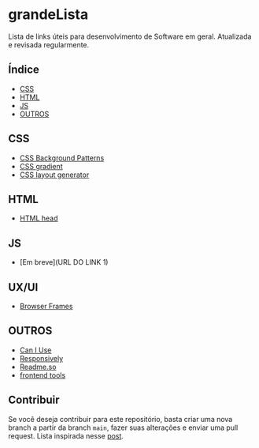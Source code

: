 # grandeLista
Lista de links úteis para desenvolvimento de Software em geral. Atualizada e revisada regularmente.

## Índice

- [CSS](#css)
- [HTML](#html)
- [JS](#js)
- [OUTROS](#outros)

## CSS

- [CSS Background Patterns](https://www.magicpattern.design/tools/css-backgrounds)
- [CSS gradient](https://cssgradient.io/)
- [CSS layout generator](https://layout.bradwoods.io/)

## HTML

- [HTML head](https://htmlhead.dev)

## JS

- [Em breve](URL DO LINK 1)


## UX/UI

- [Browser Frames](https://browserframe.com/)


## OUTROS

- [Can I Use](https://caniuse.com/)
- [Responsively](https://responsively.app/)
- [Readme.so](https://readme.so/)
- [frontend tools](https://murtazajoo.me/tools/)


## Contribuir

Se você deseja contribuir para este repositório, basta criar uma nova branch a partir da branch `main`, fazer suas alterações e enviar uma pull request.
Lista inspirada nesse [post](https://dev.to/hy_piyush/must-have-websites-for-every-frontend-web-developer-3ajm).
